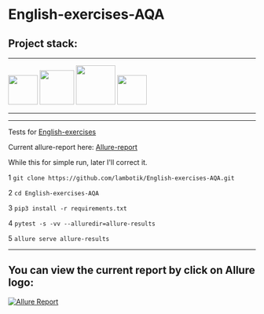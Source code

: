 # English-exercises-AQA
## Project stack:
___
<img src="https://cdn.jsdelivr.net/gh/devicons/devicon/icons/python/python-original-wordmark.svg" width="60" heigh="60"/> <img src="https://cdn.jsdelivr.net/gh/devicons/devicon/icons/pytest/pytest-original-wordmark.svg" width="70" heigh="70"/> <img src="https://cdn.jsdelivr.net/gh/devicons/devicon/icons/git/git-original-wordmark.svg" width="80" heigh="80"/> <img src="https://github.com/allure-framework/allure2/blob/master/.idea/icon.png" width="60" heigh="60"/>
___         
          
          
          
          
          
          
          


___
Tests for [English-exercises](https://github.com/Areso/English-exercises)

Current allure-report here: [Allure-report](https://lambotik.github.io/English-exercises-AQA/#)

While this for simple run, later I'll correct it.

1 ```git clone https://github.com/lambotik/English-exercises-AQA.git```
   
2 ```cd English-exercises-AQA```
   
3 ```pip3 install -r requirements.txt```
   
4 ```pytest -s -vv --alluredir=allure-results```
   
5 ```allure serve allure-results```
___
## You can view the current report by click on Allure logo: 

[![Allure Report](https://github.com/allure-framework/allure2/blob/master/.idea/icon.png)](https://lambotik.github.io/English-exercises-AQA/)

